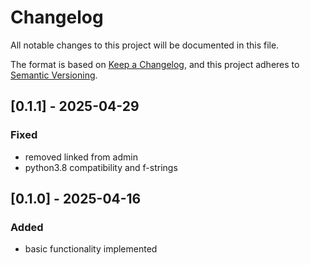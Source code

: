 # Changelog
All notable changes to this project will be documented in this file.

The format is based on [Keep a Changelog](https://keepachangelog.com/en/1.1.0/),
and this project adheres to [Semantic Versioning](https://semver.org/spec/v2.0.0.html).

## [0.1.1] - 2025-04-29

### Fixed
- removed linked from admin
- python3.8 compatibility and f-strings

## [0.1.0] - 2025-04-16

### Added
- basic functionality implemented
